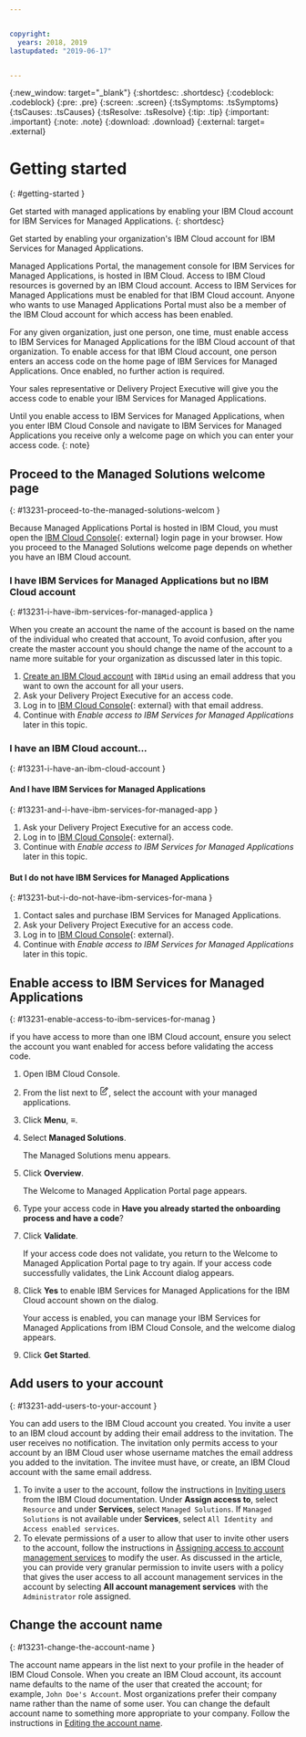 ```yaml
---


copyright:
  years: 2018, 2019
lastupdated: "2019-06-17"


---
```


{:new_window: target="_blank"} 
{:shortdesc: .shortdesc} 
{:codeblock: .codeblock} 
{:pre: .pre} 
{:screen: .screen} 
{:tsSymptoms: .tsSymptoms} 
{:tsCauses: .tsCauses} 
{:tsResolve: .tsResolve} 
{:tip: .tip} 
{:important: .important} 
{:note: .note} 
{:download: .download} 
{:external: target= .external} 

# Getting started
{: #getting-started } 

Get started with managed applications by enabling your IBM Cloud account for IBM Services for Managed Applications.
{: shortdesc} 

Get started by enabling your organization's IBM Cloud account for IBM
Services for Managed Applications.

Managed Applications Portal, the management console for IBM Services for
Managed Applications, is hosted in IBM Cloud. Access to IBM Cloud
resources is governed by an IBM Cloud account. Access to IBM Services
for Managed Applications must be enabled for that IBM Cloud account.
Anyone who wants to use Managed Applications Portal must also be a
member of the IBM Cloud account for which access has been enabled.

For any given organization, just one person, one time, must enable
access to IBM Services for Managed Applications for the IBM Cloud
account of that organization. To enable access for that IBM Cloud
account, one person enters an access code on the home page of IBM
Services for Managed Applications. Once enabled, no further action is
required.

Your sales representative or Delivery Project Executive will give you
the access code to enable your IBM Services for Managed Applications.

Until you enable access to IBM Services for Managed
Applications, when you enter IBM Cloud Console and navigate to IBM
Services for Managed Applications you receive only a welcome page on
which you can enter your access code.
{: note} 

## Proceed to the Managed Solutions welcome page
{: #13231-proceed-to-the-managed-solutions-welcom } 

Because Managed Applications Portal is hosted in IBM Cloud, you must
open the [IBM Cloud Console](https://cloud.ibm.com/){: external} login page in your
browser. How you proceed to the Managed Solutions welcome page depends
on whether you have an IBM Cloud
account.

### I have IBM Services for Managed Applications but no IBM Cloud account
{: #13231-i-have-ibm-services-for-managed-applica } 

When you create an account the name of the account is based on the name
of the individual who created that account, To avoid confusion, after
you create the master account you should change the name of the account
to a name more suitable for your organization as discussed later in this
topic.

1.  [Create an IBM Cloud
    account](/docs/account/account_faq.html#create-account) with `IBMid`
    using an email address that you want to own the account for all your
    users.
2.  Ask your Delivery Project Executive for an access code.
3.  Log in to [IBM Cloud Console](https://cloud.ibm.com/){: external} with that
    email address.
4.  Continue with *_Enable access to IBM Services for Managed
    Applications_* later in this topic.

### I have an IBM Cloud account...
{: #13231-i-have-an-ibm-cloud-account } 

#### And I have IBM Services for Managed Applications
{: #13231-and-i-have-ibm-services-for-managed-app } 

1.  Ask your Delivery Project Executive for an access code.
2.  Log in to [IBM Cloud Console](https://cloud.ibm.com/){: external}.
3.  Continue with *_Enable access to IBM Services for Managed
    Applications_* later in this topic.

#### But I do not have IBM Services for Managed Applications
{: #13231-but-i-do-not-have-ibm-services-for-mana } 

1.  Contact sales and purchase IBM Services for Managed Applications.
2.  Ask your Delivery Project Executive for an access code.
3.  Log in to [IBM Cloud Console](https://cloud.ibm.com/){: external}.
4.  Continue with *_Enable access to IBM Services for Managed
    Applications_* later in this topic.

## Enable access to IBM Services for Managed Applications
{: #13231-enable-access-to-ibm-services-for-manag } 

if you have access to more than one IBM Cloud account, ensure you select
the account you want enabled for access before validating the access
code.

1.  Open IBM Cloud Console.

2.  From the list next to <svg aria-label="pencil with paper"
    alt="pencil with paper" viewBox="0 0 32 32" width="16"
    height="16"><path d="M22 22v6H6V4h10V2H6a2 2 0 0 0-2 2v24a2 2 0 0
    0 2 2h16a2 2 0 0 0 2-2v-6z"/><path d="M29.537 5.76L26.24
    2.463a1.58 1.58 0 0 0-2.236 0L10 16.467V22h5.533L29.537 7.995a1.58
    1.58 0 0 0 0-2.235zM14.704 20H12v-2.704l9.44-9.441 2.705
    2.704zM25.56 9.145l-2.704-2.704 2.267-2.267 2.704
    2.704z"/></svg>, select the account with your managed
    applications.

3.  Click **Menu**, ≡.

4.  Select **Managed Solutions**.
    
    The Managed Solutions menu appears.

5.  Click **Overview**.
    
    The Welcome to Managed Application Portal page appears.

6.  Type your access code in **Have you already started the onboarding
    process and have a code**?

7.  Click **Validate**.
    
    If your access code does not validate, you return to the Welcome to
    Managed Application Portal page to try again. If your access code
    successfully validates, the Link Account dialog appears.

8.  Click **Yes** to enable IBM Services for Managed Applications for
    the IBM Cloud account shown on the dialog.
    
    Your access is enabled, you can manage your IBM Services for Managed
    Applications from IBM Cloud Console, and the welcome dialog appears.

9.  Click **Get Started**.

## Add users to your account
{: #13231-add-users-to-your-account } 

You can add users to the IBM Cloud account you created. You invite a
user to an IBM cloud account by adding their email address to the
invitation. The user receives no notification. The invitation only
permits access to your account by an IBM Cloud user whose username
matches the email address you added to the invitation. The invitee must
have, or create, an IBM Cloud account with the same email address.

1.  To invite a user to the account, follow the instructions in
    [Inviting users](/docs/iam/iamuserinv.html#iamuserinv) from the IBM
    Cloud documentation. Under **Assign access to**, select `Resource`
    and under **Services**, select `Managed Solutions`. If `Managed
    Solutions` is not available under **Services**, select `All Identity
    and Access enabled services`.
2.  To elevate permissions of a user to allow that user to invite other
    users to the account, follow the instructions in [Assigning access
    to account management
    services](/docs/iam?topic=iam-account-services#account-services) to
    modify the user. As discussed in the article, you can provide very
    granular permission to invite users with a policy that gives the
    user access to all account management services in the account by
    selecting **All account management services** with the
    `Administrator` role assigned.

## Change the account name
{: #13231-change-the-account-name } 

The account name appears in the list next to your profile in the header
of IBM Cloud Console. When you create an IBM Cloud account, its account
name defaults to the name of the user that created the account; for
example, `John Doe's Account`. Most organizations prefer their company
name rather than the name of some user. You can change the default
account name to something more appropriate to your company. Follow the
instructions in [Editing the account
name](/docs/account?topic=account-account_settings#change-acct-name).
